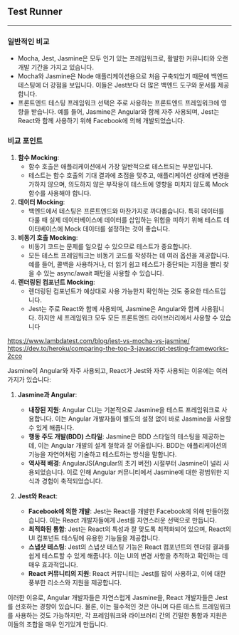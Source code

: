 


## Test Runner
----

### 일반적인 비교
- Mocha, Jest, Jasmine은 모두 인기 있는 프레임워크로, 활발한 커뮤니티와 오랜 개발 기간을 가지고 있습니다.
- Mocha와 Jasmine은 Node 애플리케이션용으로 처음 구축되었기 때문에 백엔드 테스팅에 더 강점을 보입니다. 이들은 Jest보다 더 많은 백엔드 도구와 문서를 제공합니다.
- 프론트엔드 테스팅 프레임워크 선택은 주로 사용하는 프론트엔드 프레임워크에 영향을 받습니다. 예를 들어, Jasmine은 Angular와 함께 자주 사용되며, Jest는 React와 함께 사용하기 위해 Facebook에 의해 개발되었습니다​[](https://dev.to/heroku/comparing-the-top-3-javascript-testing-frameworks-2cco)​.

### 비교 포인트
1. **함수 Mocking**:
    - 함수 호출은 애플리케이션에서 가장 일반적으로 테스트되는 부분입니다.
    - 테스트는 함수 호출의 기대 결과에 초점을 맞추고, 애플리케이션 상태에 변경을 가하지 않으며, 의도하지 않은 부작용이 테스트에 영향을 미치지 않도록 Mock 함수를 사용해야 합니다​[](https://dev.to/heroku/comparing-the-top-3-javascript-testing-frameworks-2cco)​.
2. **데이터 Mocking**:
    - 백엔드에서 테스팅은 프론트엔드와 마찬가지로 까다롭습니다. 특히 데이터를 다룰 때 실제 데이터베이스에 데이터를 삽입하는 위험을 피하기 위해 테스트 데이터베이스에 Mock 데이터를 설정하는 것이 좋습니다​[](https://dev.to/heroku/comparing-the-top-3-javascript-testing-frameworks-2cco)​.
3. **비동기 호출 Mocking**:
    - 비동기 코드는 문제를 일으킬 수 있으므로 테스트가 중요합니다.
    - 모든 테스트 프레임워크는 비동기 코드를 작성하는 데 여러 옵션을 제공합니다. 예를 들어, 콜백을 사용하거나, 더 읽기 쉽고 테스트가 중단되는 지점을 빨리 찾을 수 있는 async/await 패턴을 사용할 수 있습니다​[](https://dev.to/heroku/comparing-the-top-3-javascript-testing-frameworks-2cco)​.
4. **렌더링된 컴포넌트 Mocking**:
    - 렌더링된 컴포넌트가 예상대로 사용 가능한지 확인하는 것도 중요한 테스트입니다.
    - Jest는 주로 React와 함께 사용되며, Jasmine은 Angular와 함께 사용됩니다. 하지만 세 프레임워크 모두 모든 프론트엔드 라이브러리에서 사용할 수 있습니다​



https://www.lambdatest.com/blog/jest-vs-mocha-vs-jasmine/
https://dev.to/heroku/comparing-the-top-3-javascript-testing-frameworks-2cco




  
Jasmine이 Angular와 자주 사용되고, React가 Jest와 자주 사용되는 이유에는 여러 가지가 있습니다:

1. **Jasmine과 Angular**:
    
    - **내장된 지원**: Angular CLI는 기본적으로 Jasmine을 테스트 프레임워크로 사용합니다. 이는 Angular 개발자들이 별도의 설정 없이 바로 Jasmine을 사용할 수 있게 해줍니다.
    - **행동 주도 개발(BDD) 스타일**: Jasmine은 BDD 스타일의 테스팅을 제공하는데, 이는 Angular 개발의 설계 철학과 잘 어울립니다. BDD는 애플리케이션의 기능을 자연어처럼 기술하고 테스트하는 방식을 말합니다.
    - **역사적 배경**: AngularJS(Angular의 초기 버전) 시절부터 Jasmine이 널리 사용되었습니다. 이로 인해 Angular 커뮤니티에서 Jasmine에 대한 광범위한 지식과 경험이 축적되었습니다.
2. **Jest와 React**:
    
    - **Facebook에 의한 개발**: Jest는 React를 개발한 Facebook에 의해 만들어졌습니다. 이는 React 개발자들에게 Jest를 자연스러운 선택으로 만듭니다.
    - **최적화된 통합**: Jest는 React의 특성과 잘 맞도록 최적화되어 있으며, React의 UI 컴포넌트 테스팅에 유용한 기능들을 제공합니다.
    - **스냅샷 테스팅**: Jest의 스냅샷 테스팅 기능은 React 컴포넌트의 렌더링 결과를 쉽게 테스트할 수 있게 해줍니다. 이는 UI의 변경 사항을 추적하고 확인하는 데 매우 효과적입니다.
    - **React 커뮤니티의 지원**: React 커뮤니티는 Jest를 많이 사용하고, 이에 대한 풍부한 리소스와 지원을 제공합니다.

이러한 이유로, Angular 개발자들은 자연스럽게 Jasmine을, React 개발자들은 Jest를 선호하는 경향이 있습니다. 물론, 이는 필수적인 것은 아니며 다른 테스트 프레임워크를 사용하는 것도 가능하지만, 각 프레임워크와 라이브러리 간의 긴밀한 통합과 지원은 이들의 조합을 매우 인기있게 만듭니다.